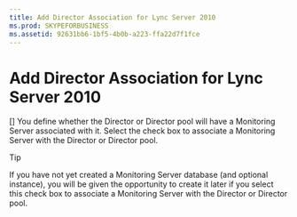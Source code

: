 ```yaml
---
title: Add Director Association for Lync Server 2010
ms.prod: SKYPEFORBUSINESS
ms.assetid: 92631bb6-1bf5-4b0b-a223-ffa22d7f1fce
---
```



# Add Director Association for Lync Server 2010
[]
You define whether the Director or Director pool will have a Monitoring Server associated with it. Select the check box to associate a Monitoring Server with the Director or Director pool.
  
    
    


> [!TIP]
> If you have not yet created a Monitoring Server database (and optional instance), you will be given the opportunity to create it later if you select this check box to associate a Monitoring Server with the Director or Director pool. 
  
    
    



  
    
    


